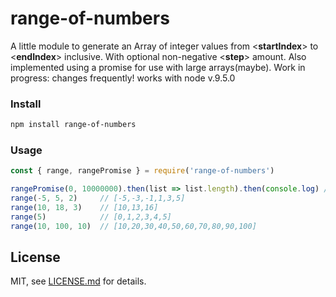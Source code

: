 # range-of-numbers
A little module to generate an Array of integer values from <**startIndex**> to <**endIndex**> inclusive. With optional non-negative <**step**> amount. Also implemented using a promise for use with large arrays(maybe). Work in progress: changes frequently! works with node v.9.5.0


### Install
```bash
npm install range-of-numbers
```
### Usage
```js
const { range, rangePromise } = require('range-of-numbers')

rangePromise(0, 10000000).then(list => list.length).then(console.log) // 100000001
range(-5, 5, 2)     // [-5,-3,-1,1,3,5]
range(10, 18, 3)    // [10,13,16]
range(5)            // [0,1,2,3,4,5]
range(10, 100, 10)  // [10,20,30,40,50,60,70,80,90,100]
```
## License
MIT, see [LICENSE.md](http://github.com/endziu/range-of-numbers/blob/master/LICENSE.md) for details.
